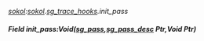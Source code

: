 _[sokol](../../modules/sokol/sokol-module.md):[sokol](../../modules/sokol/sokol-module.md).[sg\_trace\_hooks](../../modules/sokol/sokol-sg_trace_hooks.md).init\_pass_
##### Field init\_pass:Void([sg_pass](../../modules/sokol/sokol-sg_pass.md),[sg_pass_desc](../../modules/sokol/sokol-sg_pass_desc.md) Ptr,Void Ptr)
